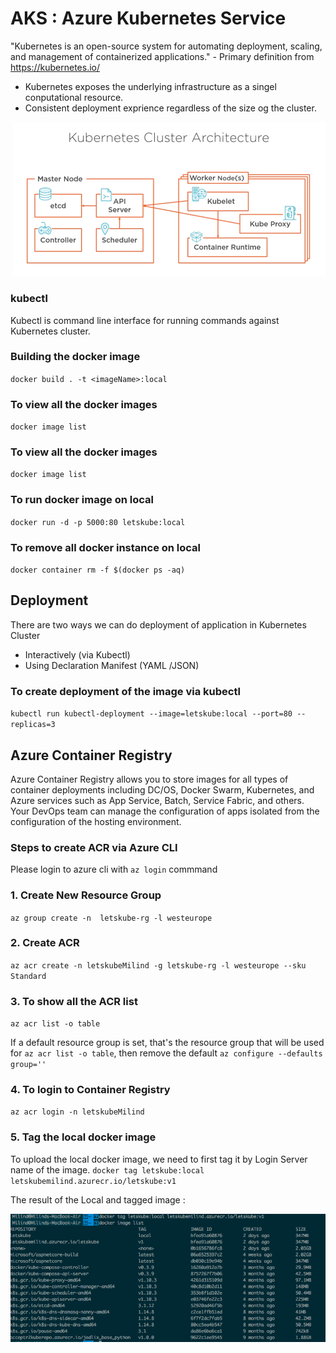 # AKS : Azure Kubernetes Service

"Kubernetes is an open-source system for automating deployment, scaling, and management of containerized applications." - Primary definition from https://kubernetes.io/

- Kubernetes exposes the underlying infrastructure as a singel conputational resource.
- Consistent deployment exprience regardless of the size og the cluster.

![img text](https://github.com/milindchavan12/aks/blob/master/assets/KubeArchitecture.png)

### kubectl
Kubectl is command line interface for running commands against Kubernetes cluster.

### Building the docker image
`
 docker build . -t <imageName>:local
`

### To view all the docker images
`
 docker image list
`

### To view all the docker images
`
 docker image list
`

### To run docker image on local
`
docker run -d -p 5000:80 letskube:local
`

### To remove all docker instance on local
`
docker container rm -f $(docker ps -aq)
`

## Deployment 

There are two ways we can do deployment of application in Kubernetes Cluster
- Interactively (via Kubectl)
- Using Declaration Manifest (YAML /JSON)

### To create deployment of the image via kubectl
`
kubectl run kubectl-deployment --image=letskube:local --port=80 --replicas=3
`

## Azure Container Registry
Azure Container Registry allows you to store images for all types of container deployments including DC/OS, Docker Swarm, Kubernetes, and Azure services such as App Service, Batch, Service Fabric, and others. Your DevOps team can manage the configuration of apps isolated from the configuration of the hosting environment.

### Steps to create ACR via Azure CLI

Please login to azure cli with `az login` commmand

### 1. Create New Resource Group 
`az group create -n  letskube-rg -l westeurope`

### 2. Create ACR
`az acr create -n letskubeMilind -g letskube-rg -l westeurope --sku Standard`

### 3. To show all the ACR list
`az acr list -o table`

If a default resource group is set, that's the resource group that will be used for `az acr list -o table`, then remove the default `az configure --defaults group=''`

### 4. To login to Container Registry
`az acr login -n letskubeMilind`

### 5. Tag the local docker image

To upload the local docker image, we need to first tag it by Login Server name of the image.
`docker tag letskube:local letskubemilind.azurecr.io/letskube:v1`

The result of the Local and tagged image :

![img text](https://github.com/milindchavan12/aks/blob/master/assets/tagging.png)
